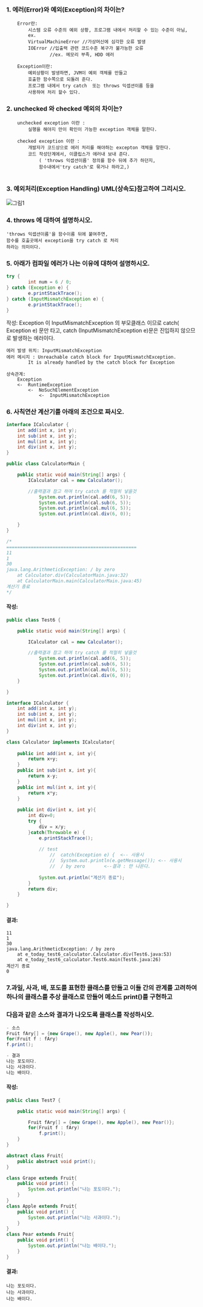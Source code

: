 ### 1. 에러(Error)와 예외(Exception)의 차이는?
```
	Error란: 
		시스템 오류 수준의 예외 상황, 프로그램 내에서 처리할 수 있는 수준이 아님, 
		ex.
		VirtualMachineError //가상머신에 심각한 오류 발생
		IOError //입출력 관련 코드수준 복구가 불가능한 오류
				//ex. 메모리 부족, HDD 에러
				
	Exception이란:
		예외상황이 발생하면, JVM이 예외 객체를 만들고
		호출한 함수쪽으로 되돌려 준다.
		프로그램 내에서 try catch  또는 throws 익셉션이름 등을
		사용하여 처리 할수 있다.
```
### 2. unchecked 와 checked 예외의 차이는?
```
	unchecked exception 이란 :
		실행을 해야지 만이 확인이 가능한 exception 객체을 말한다.
		
	checked exception 이란 : 
		개발자가 코드상으로 에러 처리를 해야하는 excepton 객체을 말한다.
		코드 작성단계에서, 이클립스가 에러내 보내 준다.
			( 'throws 익셉션이름' 정의를 함수 뒤에 추가 하던지,
			함수내에서'try catch'로 묶거나 하라고,)
			
```
### 3. 예외처리(Exception Handling) UML(상속도)참고하여  그리시오.
![그림1](./1.PNG)


### 4. throws 에 대하여 설명하시오.
	'throws 익셉션이름'을 함수이름 뒤에 붙여주면,
	함수를 호출곳에서 exception을 try catch 로 처리 
	하라는 의미이다.

### 5. 아래가 컴파일 에러가 나는 이유에 대하여 설명하시오.
```java
try {
		int num = 6 / 0;
} catch (Exception e) {
		e.printStackTrace();
} catch (InputMismatchException e) {
		e.printStackTrace();
}
```
작성:
	Exception 이 InputMismatchException 의 부모클래스 이므로
	catch( Exception e) 문만 타고,
	catch (InputMismatchException e)문은 진입하지 않으므로 발생하는 에러이다.
	
	에러 발생 위치: InputMismatchException
	에러 메시지 : Unreachable catch block for InputMismatchException. 
			It is already handled by the catch block for Exception
	
	상속관계:
		Exception
		<-	RuntimeException
			<-	NoSuchElementException
				<-	InputMismatchException

### 6. 사칙연산 계산기를 아래의 조건으로 짜시오.
```java
interface ICalculator {
	int add(int x, int y);
	int sub(int x, int y);
	int mul(int x, int y);
	int div(int x, int y);
}

public class CalculatorMain {

	public static void main(String[] args) {
		ICalculator cal = new Calculator();

		//출력결과 참고 하여 try catch 를 적절히 넣을것  
			System.out.println(cal.add(6, 5));
			System.out.println(cal.sub(6, 5));	
			System.out.println(cal.mul(6, 5));	
			System.out.println(cal.div(6, 0));

	}
}

/*
================================================
11
1
30
java.lang.ArithmeticException: / by zero
	at Calculator.div(CalculatorMain.java:32)
	at CalculatorMain.main(CalculatorMain.java:45)
계산기 종료
*/
```
#### 작성:
```java
public class Test6 {

	public static void main(String[] args) {

		ICalculator cal = new Calculator();

		//출력결과 참고 하여 try catch 를 적절히 넣을것  
			System.out.println(cal.add(6, 5));
			System.out.println(cal.sub(6, 5));	
			System.out.println(cal.mul(6, 5));	
			System.out.println(cal.div(6, 0));
	}

}

interface ICalculator {
	int add(int x, int y);
	int sub(int x, int y);
	int mul(int x, int y);
	int div(int x, int y);
}

class Calculator implements ICalculator{
	
	public int add(int x, int y){
		return x+y;
	}
	public int sub(int x, int y){
		return x-y;
	}
	public int mul(int x, int y){
		return x*y;
	}
	
	public int div(int x, int y){
		int div=0;
		try {
			div = x/y;
		}catch(Throwable e) {
			e.printStackTrace();
			
			// test  
				//	catch(Exception e) {  <-- 사용시
				//	System.out.println(e.getMessage()); <-- 사용시 
				//	/ by zero		<--결과 : 만 나온다.
			
			System.out.println("계산기 종료");
		}
		return div;
	}

}
```
#### 결과:
```
11
1
30
java.lang.ArithmeticException: / by zero
	at e_today_test6_calculator.Calculator.div(Test6.java:53)
	at e_today_test6_calculator.Test6.main(Test6.java:26)
계산기 종료
0
```

### 7.과일, 사과, 배, 포도를 표현한 클래스를 만들고 이들 간의 관계를 고려하여 하나의 클래스를 추상 클래스로 만들어 메소드 print()를 구현하고 
### 다음과 같은 소스와 결과가 나오도록 클래스를 작성하시오.
```java
- 소스
Fruit fAry[] = {new Grape(), new Apple(), new Pear());
for(Fruit f : fAry)
f.print();

- 결과
나는 포도이다.
나는 사과이다.
나는 배이다.
```
#### 작성:
```java
public class Test7 {

	public static void main(String[] args) {

		Fruit fAry[] = {new Grape(), new Apple(), new Pear()};
		for(Fruit f : fAry)
			f.print();
	}
}

abstract class Fruit{
	public abstract void print();
}	

class Grape extends Fruit{
	public void print() {
		System.out.println("나는 포도이다.");
	}
}
class Apple extends Fruit{
	public void print() { 
		System.out.println("나는 사과이다.");
	}
}
class Pear extends Fruit{
	public void print() {
		System.out.println("나는 배이다.");
	}
}
```
#### 결과:
```
나는 포도이다.
나는 사과이다.
나는 배이다.
```